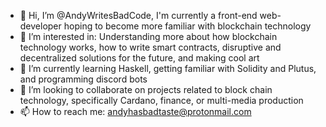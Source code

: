 - 👋 Hi, I’m @AndyWritesBadCode, I'm currently a front-end web-developer hoping to become more familiar with blockchain technology
- 👀 I’m interested in: Understanding more about how blockchain technology works, how to write smart contracts, disruptive and decentralized solutions for the future, and making cool art
- 🌱 I’m currently learning Haskell, getting familiar with Solidity and Plutus, and programming discord bots
- 💞️ I’m looking to collaborate on projects related to block chain technology, specifically Cardano, finance, or multi-media production
- 📫 How to reach me: andyhasbadtaste@protonmail.com

<!---
AndyWritesBadCode/AndyWritesBadCode is a ✨ special ✨ repository because its `README.md` (this file) appears on your GitHub profile.
You can click the Preview link to take a look at your changes.
--->
